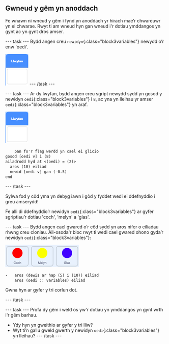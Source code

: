 ## Gwneud y gêm yn anoddach

Fe wnawn ni wneud y gêm i fynd yn anoddach yr hirach mae’r chwareuwr yn ei chwarae. Rwyt ti am wneud hyn gan wneud i'r dotiau ymddangos yn gynt ac yn gynt dros amser.

--- task --- Bydd angen creu `newidyn`{:class="block3variables"} newydd o’r enw 'oedi'.

![Corlun llwyfan](images/stage-sprite.png) --- /task ---

--- task --- Ar dy lwyfan, bydd angen creu sgript newydd sydd yn gosod y newidyn `oedi`{:class="block3variables"} i `8`, ac yna yn lleihau yr amser `oedi`{:class="block3variables"} yn araf.

![Corlun llwyfan](images/stage-sprite.png)

```blocks3
    pan fo'r flag werdd yn cael ei glicio
gosod [oedi v] i (8)
ailadrodd hyd at <(oedi) = (2)> 
  aros (10) eiliad
  newid [oedi v] gan (-0.5)
end
```

--- /task ---

Sylwa fod y côd yma yn debyg iawn i gôd y fyddet wedi ei ddefnyddio i greu amserydd!

Fe alli di ddefnyddio’r newidyn `oedi`{:class="block3variables"} ar gyfer sgriptiau’r dotiau 'coch', 'melyn' a 'glas'.

--- task --- Bydd angen cael gwared o’r côd sydd yn aros nifer o eiliadau rhwng creu cloniau. Ail-osoda'r bloc rwyt ti wedi cael gwared ohono gyda’r newidyn `oedi`{:class="block3variables"}:

![sgrinlun](images/all-dots.png)

```blocks3
-   aros (dewis ar hap (5) i (10)) eiliad
    aros (oedi :: variables) eiliad
```

Gwna hyn ar gyfer y tri corlun dot.

--- /task ---

--- task --- Profa dy gêm i weld os yw'r dotiau yn ymddangos yn gynt wrth i'r gêm barhau.

+ Ydy hyn yn gweithio ar gyfer y tri lliw?
+ Wyt ti’n gallu gweld gwerth y newidyn `oedi`{:class="block3variables"} yn lleihau? --- /task ---